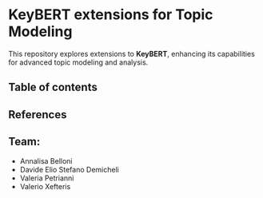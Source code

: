 # KeyBERT extensions for Topic Modeling

This repository explores extensions to **KeyBERT**, enhancing its capabilities for advanced topic modeling and analysis.

## Table of contents

## References

## Team:
- Annalisa Belloni
- Davide Elio Stefano Demicheli
- Valeria Petrianni
- Valerio Xefteris
